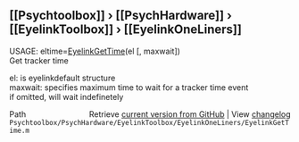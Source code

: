 ## [[Psychtoolbox]] &#8250; [[PsychHardware]] &#8250; [[EyelinkToolbox]] &#8250; [[EyelinkOneLiners]]

USAGE: eltime=[EyelinkGetTime](EyelinkGetTime)(el [, maxwait])  
Get tracker time  
  
el: is eyelinkdefault structure  
maxwait: specifies maximum time to wait for a tracker time event  
if omitted, will wait indefinetely  




<div class="code_header" style="text-align:right;">
  <span style="float:left;">Path&nbsp;&nbsp;</span> <span class="counter">Retrieve <a href=
  "https://raw.github.com/Psychtoolbox-3/Psychtoolbox-3/beta/Psychtoolbox/PsychHardware/EyelinkToolbox/EyelinkOneLiners/EyelinkGetTime.m">current version from GitHub</a> | View <a href=
  "https://github.com/Psychtoolbox-3/Psychtoolbox-3/commits/beta/Psychtoolbox/PsychHardware/EyelinkToolbox/EyelinkOneLiners/EyelinkGetTime.m">changelog</a></span>
</div>
<div class="code">
  <code>Psychtoolbox/PsychHardware/EyelinkToolbox/EyelinkOneLiners/EyelinkGetTime.m</code>
</div>

